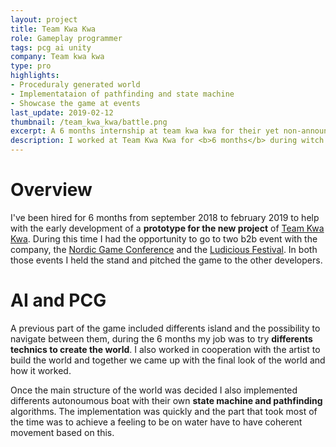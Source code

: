 ```yaml
---
layout: project
title: Team Kwa Kwa
role: Gameplay programmer
tags: pcg ai unity
company: Team kwa kwa
type: pro
highlights: 
- Proceduraly generated world
- Implementataion of pathfinding and state machine
- Showcase the game at events
last_update: 2019-02-12
thumbnail: /team_kwa_kwa/battle.png
excerpt: A 6 months internship at team kwa kwa for their yet non-announced game.
description: I worked at Team Kwa Kwa for <b>6 months</b> during witch I had the opportunity to have a insigth view of the indi Swiss's industry. If it was for me an opportunity to improve my skills with AI and PCG, it was my first going to some events like the <b>Nordic Game Conference</b> with the Swiss's delegation.
---
```


# Overview
I've been hired for 6 months from september 2018 to february 2019 to help with the early development of a **prototype for the new project** of [Team Kwa Kwa](https://team-kwakwa.com/). During this time I had the opportunity to go to two b2b event with the company, the [Nordic Game Conference](https://conf.nordicgame.com/) and the [Ludicious Festival](http://www.ludicious.ch/). In both those events I held the stand and pitched the game to the other developers. 

# AI and PCG
A previous part of the game included differents island and the possibility to navigate between them, during the 6 months my job was to try **differents technics to create the world**. I also worked in cooperation with the artist to build the world and together we came up with the final look of the world and how it worked.

Once the main structure of the world was decided I also implemented differents autonoumous boat with their own **state machine and pathfinding** algorithms. The implementation was quickly and the part that took most of the time was to achieve a feeling to be on water have to have coherent movement based on this. 

